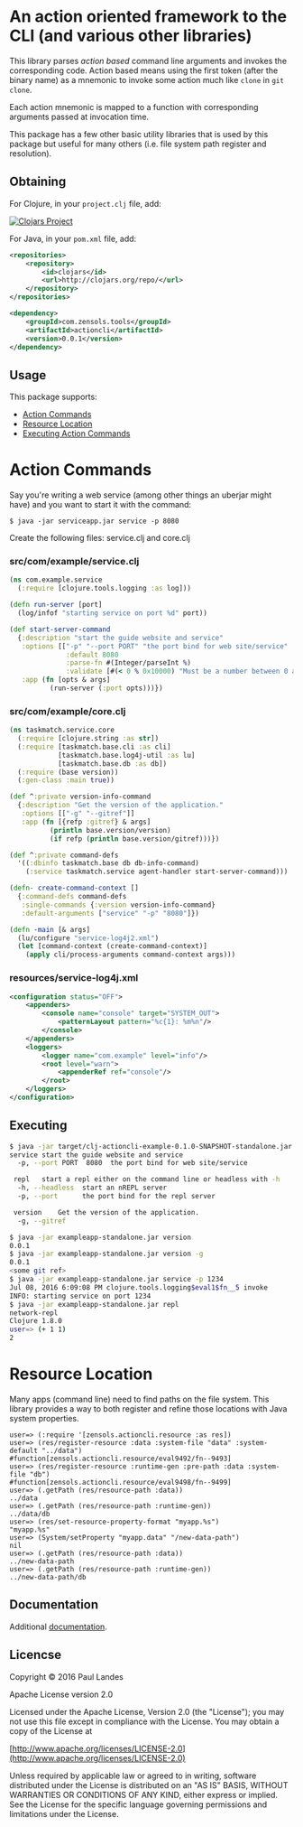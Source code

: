 An action oriented framework to the CLI (and various other libraries)
=====================================================================

This library parses *action based* command line arguments and invokes the
corresponding code.  Action based means using the first token (after the binary
name) as a mnemonic to invoke some action much like `clone` in `git clone`.

Each action mnemonic is mapped to a function with corresponding arguments
passed at invocation time.

This package has a few other basic utility libraries that is used by this
package but useful for many others (i.e. file system path register and
resolution).

Obtaining
---------
For Clojure, in your `project.clj` file, add:

[![Clojars Project](http://clojars.org/clj-actioncli/latest-version.svg)](http://clojars.org/clj-actioncli)

For Java, in your `pom.xml` file, add:
```xml
<repositories>
    <repository>
        <id>clojars</id>
        <url>http://clojars.org/repo/</url>
    </repository>
</repositories>

<dependency>
    <groupId>com.zensols.tools</groupId>
    <artifactId>actioncli</artifactId>
    <version>0.0.1</version>
</dependency>
```

Usage
-----
This package supports:
* [Action Commands](#action-commands)
* [Resource Location](#resource-location)
* [Executing Action Commands](#executing)

# Action Commands
Say you're writing a web service (among other things an uberjar might have) and
you want to start it with the command:
```shell
$ java -jar serviceapp.jar service -p 8080
```

Create the following files: service.clj and core.clj
### src/com/example/service.clj
```clojure
(ns com.example.service
  (:require [clojure.tools.logging :as log]))

(defn run-server [port]
  (log/infof "starting service on port %d" port))

(def start-server-command
  {:description "start the guide website and service" 
   :options [["-p" "--port PORT" "the port bind for web site/service"
              :default 8080
              :parse-fn #(Integer/parseInt %)
              :validate [#(< 0 % 0x10000) "Must be a number between 0 and 65536"]]]
   :app (fn [opts & args]
          (run-server (:port opts)))})
```

### src/com/example/core.clj
```clojure
(ns taskmatch.service.core
  (:require [clojure.string :as str])
  (:require [taskmatch.base.cli :as cli]
            [taskmatch.base.log4j-util :as lu]
            [taskmatch.base.db :as db])
  (:require (base version))
  (:gen-class :main true))

(def ^:private version-info-command
  {:description "Get the version of the application."
   :options [["-g" "--gitref"]]
   :app (fn [{refp :gitref} & args]
          (println base.version/version)
          (if refp (println base.version/gitref)))})

(def ^:private command-defs
  '((:dbinfo taskmatch.base db db-info-command)
    (:service taskmatch.service agent-handler start-server-command)))

(defn- create-command-context []
  {:command-defs command-defs
   :single-commands {:version version-info-command}
   :default-arguments ["service" "-p" "8080"]})

(defn -main [& args]
  (lu/configure "service-log4j2.xml")
  (let [command-context (create-command-context)]
    (apply cli/process-arguments command-context args)))
```

### resources/service-log4j.xml
```xml
<configuration status="OFF">
    <appenders>
        <console name="console" target="SYSTEM_OUT">
            <patternLayout pattern="%c{1}: %m%n"/>
        </console>
    </appenders>
    <loggers>
        <logger name="com.example" level="info"/>
        <root level="warn">
            <appenderRef ref="console"/>
        </root>
    </loggers>
</configuration>
```
## Executing
```bash
$ java -jar target/clj-actioncli-example-0.1.0-SNAPSHOT-standalone.jar --help
service	start the guide website and service
  -p, --port PORT  8080  the port bind for web site/service

 repl	start a repl either on the command line or headless with -h
  -h, --headless  start an nREPL server
  -p, --port      the port bind for the repl server

 version	Get the version of the application.
  -g, --gitref

$ java -jar exampleapp-standalone.jar version
0.0.1
$ java -jar exampleapp-standalone.jar version -g
0.0.1
<some git ref>
$ java -jar exampleapp-standalone.jar service -p 1234
Jul 08, 2016 6:09:08 PM clojure.tools.logging$eval1$fn__5 invoke
INFO: starting service on port 1234
$ java -jar exampleapp-standalone.jar repl
network-repl
Clojure 1.8.0
user=> (+ 1 1)
2
```

# Resource Location
Many apps (command line) need to find paths on the file system.  This library
provides a way to both register and refine those locations with Java system
properties.

```clojure-repl
user=> (:require '[zensols.actioncli.resource :as res])
user=> (res/register-resource :data :system-file "data" :system-default "../data")
#function[zensols.actioncli.resource/eval9492/fn--9493]
user=> (res/register-resource :runtime-gen :pre-path :data :system-file "db")
#function[zensols.actioncli.resource/eval9498/fn--9499]
user=> (.getPath (res/resource-path :data))
../data
user=> (.getPath (res/resource-path :runtime-gen))
../data/db
user=> (res/set-resource-property-format "myapp.%s")
"myapp.%s"
user=> (System/setProperty "myapp.data" "/new-data-path")
nil
user=> (.getPath (res/resource-path :data))
../new-data-path
user=> (.getPath (res/resource-path :runtime-gen))
../new-data-path/db
```

Documentation
-------------
Additional [documentation](https://plandes.github.io/clj-actioncli/codox/index.html).

Licencse
--------
Copyright © 2016 Paul Landes

Apache License version 2.0

Licensed under the Apache License, Version 2.0 (the "License");
you may not use this file except in compliance with the License.
You may obtain a copy of the License at

[http://www.apache.org/licenses/LICENSE-2.0](http://www.apache.org/licenses/LICENSE-2.0)

Unless required by applicable law or agreed to in writing, software
distributed under the License is distributed on an "AS IS" BASIS,
WITHOUT WARRANTIES OR CONDITIONS OF ANY KIND, either express or implied.
See the License for the specific language governing permissions and
limitations under the License.
